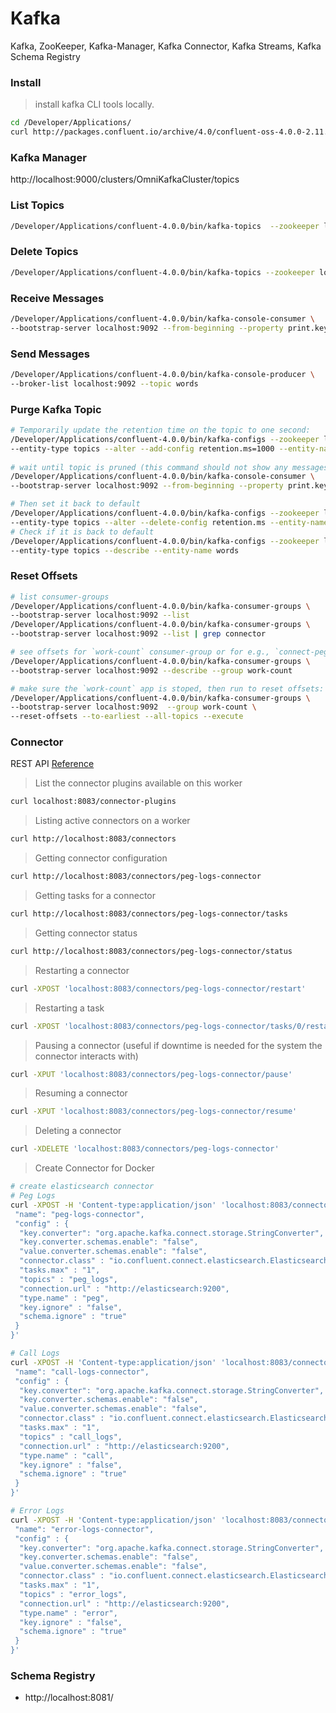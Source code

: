 Kafka
=====
Kafka, ZooKeeper, Kafka-Manager, Kafka Connector, Kafka Streams, Kafka Schema Registry 

### Install
> install kafka CLI tools locally.
```bash
cd /Developer/Applications/
curl http://packages.confluent.io/archive/4.0/confluent-oss-4.0.0-2.11.zip | tar xz
```

### Kafka Manager
http://localhost:9000/clusters/OmniKafkaCluster/topics

### List Topics
```bash
/Developer/Applications/confluent-4.0.0/bin/kafka-topics  --zookeeper localhost --list
```

### Delete Topics
```bash
/Developer/Applications/confluent-4.0.0/bin/kafka-topics --zookeeper localhost --delete --topic words
```

### Receive Messages
```bash
/Developer/Applications/confluent-4.0.0/bin/kafka-console-consumer \
--bootstrap-server localhost:9092 --from-beginning --property print.key=true --topic counts
```

### Send Messages
```bash
/Developer/Applications/confluent-4.0.0/bin/kafka-console-producer \
--broker-list localhost:9092 --topic words
```

### Purge Kafka Topic
```bash
# Temporarily update the retention time on the topic to one second:
/Developer/Applications/confluent-4.0.0/bin/kafka-configs --zookeeper localhost \
--entity-type topics --alter --add-config retention.ms=1000 --entity-name words
 
# wait until topic is pruned (this command should not show any messages)
/Developer/Applications/confluent-4.0.0/bin/kafka-console-consumer \
--bootstrap-server localhost:9092 --from-beginning --property print.key=true --topic words

# Then set it back to default
/Developer/Applications/confluent-4.0.0/bin/kafka-configs --zookeeper localhost \
--entity-type topics --alter --delete-config retention.ms --entity-name words
# Check if it is back to default
/Developer/Applications/confluent-4.0.0/bin/kafka-configs --zookeeper localhost \
--entity-type topics --describe --entity-name words
```

### Reset Offsets
```bash
# list consumer-groups
/Developer/Applications/confluent-4.0.0/bin/kafka-consumer-groups \
--bootstrap-server localhost:9092 --list
/Developer/Applications/confluent-4.0.0/bin/kafka-consumer-groups \
--bootstrap-server localhost:9092 --list | grep connector

# see offsets for `work-count` consumer-group or for e.g., `connect-peg-logs-connector`
/Developer/Applications/confluent-4.0.0/bin/kafka-consumer-groups \
--bootstrap-server localhost:9092 --describe --group work-count

# make sure the `work-count` app is stoped, then run to reset offsets:
/Developer/Applications/confluent-4.0.0/bin/kafka-consumer-groups \
--bootstrap-server localhost:9092  --group work-count \
--reset-offsets --to-earliest --all-topics --execute
```
### Connector

REST API [Reference](https://docs.confluent.io/current/connect/restapi.html)

> List the connector plugins available on this worker
```bash
curl localhost:8083/connector-plugins
```
> Listing active connectors on a worker 
```bash
curl http://localhost:8083/connectors
```
> Getting connector configuration
```bash
curl http://localhost:8083/connectors/peg-logs-connector
```
> Getting tasks for a connector
```bash
curl http://localhost:8083/connectors/peg-logs-connector/tasks
```
> Getting connector status
```bash
curl http://localhost:8083/connectors/peg-logs-connector/status
```
> Restarting a connector
```bash
curl -XPOST 'localhost:8083/connectors/peg-logs-connector/restart'
```
> Restarting a task
```bash
curl -XPOST 'localhost:8083/connectors/peg-logs-connector/tasks/0/restart'
```
> Pausing a connector (useful if downtime is needed for the system the connector interacts with)
```bash
curl -XPUT 'localhost:8083/connectors/peg-logs-connector/pause'
```
> Resuming a connector
```bash
curl -XPUT 'localhost:8083/connectors/peg-logs-connector/resume'
```
> Deleting a connector
```bash
curl -XDELETE 'localhost:8083/connectors/peg-logs-connector'
```

> Create Connector for Docker
```bash
# create elasticsearch connector
# Peg Logs
curl -XPOST -H 'Content-type:application/json' 'localhost:8083/connectors' -d '{
 "name": "peg-logs-connector",
 "config" : {
  "key.converter": "org.apache.kafka.connect.storage.StringConverter",
  "key.converter.schemas.enable": "false",
  "value.converter.schemas.enable": "false",
  "connector.class" : "io.confluent.connect.elasticsearch.ElasticsearchSinkConnector",
  "tasks.max" : "1",
  "topics" : "peg_logs", 
  "connection.url" : "http://elasticsearch:9200",
  "type.name" : "peg",
  "key.ignore" : "false",
  "schema.ignore" : "true"
 }
}'

# Call Logs
curl -XPOST -H 'Content-type:application/json' 'localhost:8083/connectors' -d '{
 "name": "call-logs-connector",
 "config" : {
  "key.converter": "org.apache.kafka.connect.storage.StringConverter",
  "key.converter.schemas.enable": "false",
  "value.converter.schemas.enable": "false",
  "connector.class" : "io.confluent.connect.elasticsearch.ElasticsearchSinkConnector",
  "tasks.max" : "1",
  "topics" : "call_logs", 
  "connection.url" : "http://elasticsearch:9200",
  "type.name" : "call",
  "key.ignore" : "false",
  "schema.ignore" : "true"
 }
}'

# Error Logs
curl -XPOST -H 'Content-type:application/json' 'localhost:8083/connectors' -d '{
 "name": "error-logs-connector",
 "config" : {
  "key.converter": "org.apache.kafka.connect.storage.StringConverter",
  "key.converter.schemas.enable": "false",
  "value.converter.schemas.enable": "false",
  "connector.class" : "io.confluent.connect.elasticsearch.ElasticsearchSinkConnector",
  "tasks.max" : "1",
  "topics" : "error_logs", 
  "connection.url" : "http://elasticsearch:9200",
  "type.name" : "error",
  "key.ignore" : "false",
  "schema.ignore" : "true"
 }
}'
```

### Schema Registry 
* http://localhost:8081/
